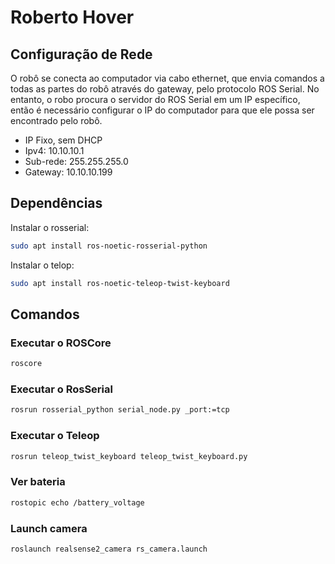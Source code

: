 # Roberto Hover

## Configuração de Rede
O robô se conecta ao computador via cabo ethernet, que envia comandos a todas as partes do robô através do gateway,
pelo protocolo ROS Serial. No entanto, o robo procura o servidor do ROS Serial em um IP específico, então é 
necessário configurar o IP do computador para que ele possa ser encontrado pelo robô.

- IP Fixo, sem DHCP
- Ipv4: 10.10.10.1
- Sub-rede: 255.255.255.0
- Gateway: 10.10.10.199

## Dependências

Instalar o rosserial:

```bash
sudo apt install ros-noetic-rosserial-python
```

Instalar o telop:
```bash
sudo apt install ros-noetic-teleop-twist-keyboard
```

Comandos
---

### Executar o ROSCore

```bash
roscore
```

### Executar o RosSerial

```bash
rosrun rosserial_python serial_node.py _port:=tcp
```

### Executar o Teleop

```bash
rosrun teleop_twist_keyboard teleop_twist_keyboard.py
```

### Ver bateria

```bash
rostopic echo /battery_voltage
```

### Launch camera
```bash
roslaunch realsense2_camera rs_camera.launch
```
